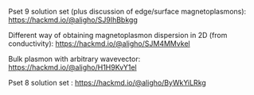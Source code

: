 Pset 9 solution set (plus discussion of edge/surface magnetoplasmons): https://hackmd.io/@aligho/SJ9IhBbkgg

Different way of obtaining magnetoplasmon dispersion in 2D (from conductivity): https://hackmd.io/@aligho/SJM4MMvkel

Bulk plasmon with arbitrary wavevector: https://hackmd.io/@aligho/H1H9KvY1el 

Pset 8 solution set : https://hackmd.io/@aligho/ByWkYiLRkg 
